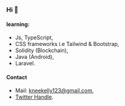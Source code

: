 ### Hi 👋
#### learning:
- Js, TypeScript,
- CSS frameworks i.e Tailwind & Bootstrap,
- Solidity (Blockchain),
- Java (Android),
- Laravel.
#### Contact
- Mail: kneekelly123@gmail.com,
- [Twitter Handle](https://twitter.com/Qhabe_4).
